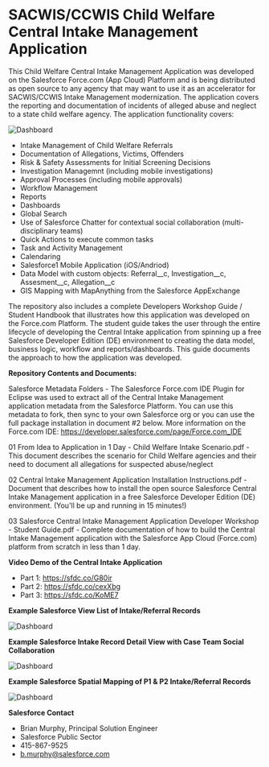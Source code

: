 # SACWIS/CCWIS Child Welfare Central Intake Management Application
This Child Welfare Central Intake Management Application was developed on the Salesforce Force.com (App Cloud) Platform and is being distributed as open source to any agency that may want to use it as an accelerator for SACWIS/CCWIS Intake Management modernization.  The application covers the reporting and documentation of incidents of alleged abuse and neglect to a state child welfare agency.  The application functionality covers:

![Dashboard](https://photos.smugmug.com/Other/WebsiteImages/n-tKs9G/i-QGmnR8c/0/XL/i-QGmnR8c-XL.jpg)

- Intake Management of Child Welfare Referrals
- Documentation of Allegations, Victims, Offenders
- Risk & Safety Assessments for Initial Screening Decisions
- Investigation Managemnt (including mobile investigations)
- Approval Processes (including mobile approvals)
- Workflow Management
- Reports
- Dashboards
- Global Search
- Use of Salesforce Chatter for contextual social collaboration (multi-disciplinary teams)
- Quick Actions to execute common tasks
- Task and Activity Management
- Calendaring
- Salesforce1 Mobile Application (iOS/Andriod)
- Data Model with custom objects:  Referral__c, Investigation__c, Assesment__c, Allegation__c
- GIS Mapping with MapAnything from the Salesforce AppExchange

The repository also includes a complete Developers Workshop Guide / Student Handbook that illustrates how this application was developed on the Force.com Platform.  The student guide takes the user through the entire lifecycle of developing the Central Intake application from spinning up a free Salesforce Developer Edition (DE) environment to creating the data model, business logic, workflow and reports/dashboards.  This guide documents the approach to how the application was developed.

**Repository Contents and Documents:**

Salesforce Metadata Folders - The Salesforce Force.com IDE Plugin for Eclipse was used to extract all of the Central Intake Management application metadata from the Salesforce Platform. You can use this metadata to fork, then sync to your own Salesforce org or you can use the full package installation in document #2 below.  More information on the Force.com IDE: https://developer.salesforce.com/page/Force.com_IDE

01 From Idea to Application in 1 Day - Child Welfare Intake Scenario.pdf - This document describes the scenario for Child Welfare agencies and their need to document all allegations for suspected abuse/neglect

02 Central Intake Management Application Installation Instructions.pdf - Document that describes how to install the open source Salesforce Central Intake Management application in a free Salesforce Developer Edition (DE) environment.  (You'll be up and running in 15 minutes!)

03 Salesforce Central Intake Management Application Developer Workshop - Student Guide.pdf - Complete documentation of how to build the Central Intake Management application with the Salesforce App Cloud (Force.com) platform from scratch in less than 1 day.

**Video Demo of the Central Intake Application**
- Part 1:  https://sfdc.co/G80ir
- Part 2:  https://sfdc.co/cexXbg
- Part 3:  https://sfdc.co/KoME7

**Example Salesforce View List of Intake/Referral Records**

![Dashboard](https://photos.smugmug.com/Other/WebsiteImages/n-tKs9G/i-6nwmfpJ/0/XL/i-6nwmfpJ-XL.jpg)

**Example Salesforce Intake Record Detail View with Case Team Social Collaboration**

![Dashboard](https://photos.smugmug.com/Other/WebsiteImages/n-tKs9G/i-BXKNwF8/0/XL/i-BXKNwF8-XL.jpg)

**Example Salesforce Spatial Mapping of P1 & P2 Intake/Referral Records**

![Dashboard](https://photos.smugmug.com/Other/WebsiteImages/n-tKs9G/i-XhF8zMS/0/XL/i-XhF8zMS-XL.jpg)

**Salesforce Contact**
- Brian Murphy, Principal Solution Engineer
- Salesforce Public Sector
- 415-867-9525
- b.murphy@salesforce.com

